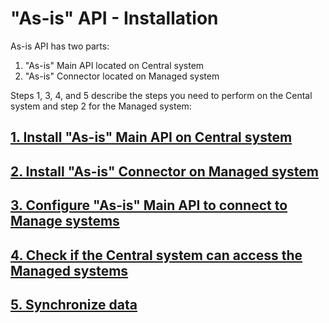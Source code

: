 # "As-is" API - Installation

As-is API has two parts:

1. "As-is" Main API located on Central system
2. "As-is" Connector located on Managed system

Steps 1, 3, 4, and 5 describe the steps you need to perform on the Cental system and step 2 for the Managed system:

## [1. Install "As-is" Main API on Central system](inst-cen.md)
## [2. Install "As-is" Connector on Managed system](inst-man.md)

## [3. Configure "As-is" Main API to connect to Manage systems](sys.md)

## [4. Check if the Central system can access the Managed systems](check.md)
## [5. Synchronize data](sync.md)



